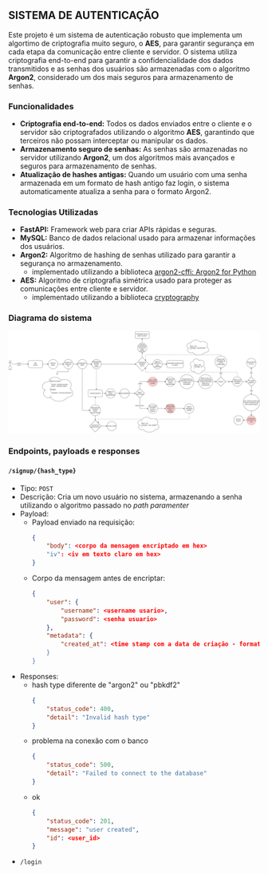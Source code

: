 ## SISTEMA DE AUTENTICAÇÃO

Este projeto é um sistema de autenticação robusto que implementa um algortimo de criptografia muito seguro, o **AES**, para garantir segurança em cada etapa da comunicação entre cliente e servidor.
O sistema utiliza criptografia end-to-end para garantir a confidencialidade dos dados transmitidos e as senhas dos usuários são armazenadas com o algoritmo **Argon2**, considerado um dos mais seguros para armazenamento de senhas.

### Funcionalidades

- **Criptografia end-to-end:** Todos os dados enviados entre o cliente e o servidor são criptografados utilizando o algoritmo **AES**, garantindo que terceiros não possam interceptar ou manipular os dados.
- **Armazenamento seguro de senhas:** As senhas são armazenadas no servidor utilizando **Argon2**, um dos algoritmos mais avançados e seguros para armazenamento de senhas.
- **Atualização de hashes antigas:** Quando um usuário com uma senha armazenada em um formato de hash antigo faz login, o sistema automaticamente atualiza a senha para o formato Argon2.


### Tecnologias Utilizadas

- **FastAPI:** Framework web para criar APIs rápidas e seguras.
- **MySQL:** Banco de dados relacional usado para armazenar informações dos usuários.
- **Argon2:** Algoritmo de hashing de senhas utilizado para garantir a segurança no armazenamento.
    - implementado utilizando a biblioteca [argon2-cffi: Argon2 for Python](https://pypi.org/project/argon2-cffi/)
- **AES:** Algoritmo de criptografia simétrica usado para proteger as comunicações entre cliente e servidor.
    - implementado utilizando a biblioteca [cryptography](https://pypi.org/project/cryptography/)

### Diagrama do sistema

![diagram do sistema](/assets/diagrama-sistema-argon2.jpg)

### Endpoints, payloads e responses

#### `/signup/{hash_type}`
- Tipo: `POST`
- Descrição: Cria um novo usuário no sistema, armazenando a senha utilizando o algoritmo passado no *path paramenter*
- Payload:
    - Payload enviado na requisição:
      ```json
      {
          "body": <corpo da mensagem encriptado em hex>
          "iv": <iv em texto claro em hex>
      }
      ```
    - Corpo da mensagem antes de encriptar:
      ```json
      {
          "user": {
              "username": <username usario>,
              "password": <senha usuario>
          },
          "metadata": {
              "created_at": <time stamp com a data de criação - formato YYYY-MM-DD HH:MM:SS"
          }
      }
      ```
- Responses:
    - hash type diferente de "argon2" ou "pbkdf2"
      ```json
      {
          "status_code": 400,
          "detail": "Invalid hash type"
      }
      ```
    - problema na conexão com o banco
      ```json
      {
          "status_code": 500,
          "detail": "Failed to connect to the database"
      }
      ```
    - ok
      ```json
      {
          "status_code": 201,
          "message": "user created",
          "id": <user_id>
      }
      ```
- `/login`

      
